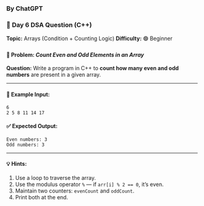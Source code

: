 ### By ChatGPT

### 🔹 **Day 6 DSA Question (C++)**

**Topic:** Arrays (Condition + Counting Logic)
**Difficulty:** 🟢 Beginner

#### 🧩 Problem: *Count Even and Odd Elements in an Array*

**Question:**
Write a program in C++ to **count how many even and odd numbers** are present in a given array.

---

#### 🧠 **Example Input:**

```
6
2 5 8 11 14 17
```

#### ✅ **Expected Output:**

```
Even numbers: 3
Odd numbers: 3
```

---

#### 💡 **Hints:**

1. Use a loop to traverse the array.
2. Use the modulus operator `%` — if `arr[i] % 2 == 0`, it’s even.
3. Maintain two counters: `evenCount` and `oddCount`.
4. Print both at the end.